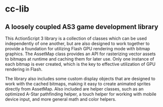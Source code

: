 cc-lib
======

A loosely coupled AS3 game development library
------

This ActionScript 3 library is a collection of classes which can be used independently of one another, but are also designed to work together to provide a foundation for utilizing Flash GPU rendering mode with bitmap graphics. The AssetMap class provides an API for rasterizing vector assets to bitmaps at runtime and caching them for later use. Only one instance of each bitmap is ever created, which is the key to effective utilization of GPU rendering in Flash.

The library also includes some custom display objects that are designed to work with the cached bitmaps, making it easy to create animated sprites directly from AssetMap. Also included are helper classes, such as an optimized A-Star pathfinding helper, a touch helper for working with mobile device input, and more general math and color helpers.
